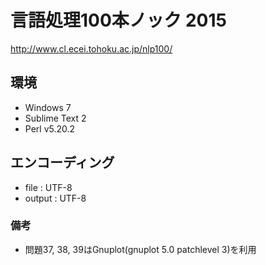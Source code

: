 # 言語処理100本ノック 2015

http://www.cl.ecei.tohoku.ac.jp/nlp100/

## 環境
* Windows 7
* Sublime Text 2
* Perl v5.20.2

## エンコーディング
* file   : UTF-8
* output : UTF-8

### 備考
* 問題37, 38, 39はGnuplot(gnuplot 5.0 patchlevel 3)を利用